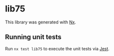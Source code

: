 # lib75

This library was generated with [Nx](https://nx.dev).

## Running unit tests

Run `nx test lib75` to execute the unit tests via [Jest](https://jestjs.io).
